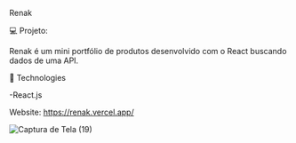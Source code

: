 Renak

💻 Projeto: 

Renak é um mini portfólio de produtos desenvolvido com o React buscando dados de uma API.


🔧 Technologies

-React.js

Website: https://renak.vercel.app/


![Captura de Tela (19)](https://user-images.githubusercontent.com/83783563/144090532-f4cc3319-4500-42fe-9fa6-20c84b1c4b6c.png)

